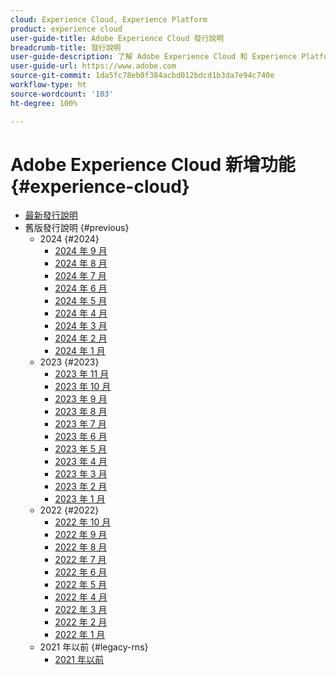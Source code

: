 ```yaml
---
cloud: Experience Cloud, Experience Platform
product: experience cloud
user-guide-title: Adobe Experience Cloud 發行說明
breadcrumb-title: 發行說明
user-guide-description: 了解 Adobe Experience Cloud 和 Experience Platform 的新功能、修正和重要注意事項。
user-guide-url: https://www.adobe.com
source-git-commit: 1da5fc78eb0f384acbd012bdcd1b3da7e94c740e
workflow-type: ht
source-wordcount: '103'
ht-degree: 100%

---
```



# Adobe Experience Cloud 新增功能 {#experience-cloud}

+ [最新發行說明](current.md)
+ 舊版發行說明 {#previous}
   + 2024 {#2024}
      + [2024 年 9 月](c-legacy-releases/2024/09122024.md)
      + [2024 年 8 月](c-legacy-releases/2024/09142023.md)
      + [2024 年 7 月](c-legacy-releases/2024/07172024.md)
      + [2024 年 6 月](c-legacy-releases/2024/06122024.md)
      + [2024 年 5 月](c-legacy-releases/2024/05152024.md)
      + [2024 年 4 月](c-legacy-releases/2024/04172024.md)
      + [2024 年 3 月](c-legacy-releases/2024/03132024.md)
      + [2024 年 2 月](c-legacy-releases/2024/02142024.md)
      + [2024 年 1 月](c-legacy-releases/2024/01112024.md)
   + 2023 {#2023}
      + [2023 年 11 月](c-legacy-releases/2023/10252023.md)
      + [2023 年 10 月](c-legacy-releases/2023/10042023.md)
      + [2023 年 9 月](c-legacy-releases/2023/09132023.md)
      + [2023 年 8 月](c-legacy-releases/2023/08092023.md)
      + [2023 年 7 月](c-legacy-releases/2023/07122023.md)
      + [2023 年 6 月](c-legacy-releases/2023/06072023.md)
      + [2023 年 5 月](c-legacy-releases/2023/05102023.md)
      + [2023 年 4 月](c-legacy-releases/2023/04122023.md)
      + [2023 年 3 月](c-legacy-releases/2023/03082023.md)
      + [2023 年 2 月](c-legacy-releases/2023/02082023.md)
      + [2023 年 1 月](c-legacy-releases/2023/01112023.md)
   + 2022 {#2022}
      + [2022 年 10 月](c-legacy-releases/2022/10052022.md)
      + [2022 年 9 月](c-legacy-releases/2022/09072022.md)
      + [2022 年 8 月](c-legacy-releases/2022/08172022.md)
      + [2022 年 7 月](c-legacy-releases/2022/07202022.md)
      + [2022 年 6 月](c-legacy-releases/2022/06152022.md)
      + [2022 年 5 月](c-legacy-releases/2022/05182022.md)
      + [2022 年 4 月](c-legacy-releases/2022/04202022.md)
      + [2022 年 3 月](c-legacy-releases/2022/03232022.md)
      + [2022 年 2 月](c-legacy-releases/2022/02162022.md)
      + [2022 年 1 月](c-legacy-releases/2022/01192022.md)
   + 2021 年以前 {#legacy-rns}
      + [2021 年以前](c-legacy-releases/2022-earlier.md)